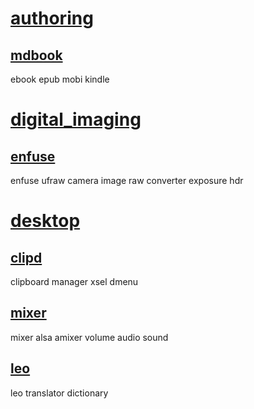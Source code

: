 # [authoring][authoring]

## [mdbook][mdbook]
ebook epub mobi kindle

# [digital_imaging][digital_imaging]

## [enfuse][enfuse]
enfuse ufraw camera image raw converter exposure hdr

# [desktop][desktop]

## [clipd]
clipboard manager xsel dmenu

## [mixer][mixer]
mixer alsa amixer volume audio sound

## [leo][leo]
leo translator dictionary

[authoring]: https://github.com/tannhuber/fish-market/tree/master/authoring
[mdbook]: https://github.com/tannhuber/fish-market/tree/master/authoring/mdbook
[digital_imaging]: https://github.com/tannhuber/fish-market/tree/master/digital_imaging
[enfuse]: https://github.com/tannhuber/fish-market/tree/master/digital_imaging/enfuse

[desktop]: https://github.com/tannhuber/fish-market/tree/master/desktop
[clipd]: https://github.com/tannhuber/fish-market/tree/master/desktop/clipd
[mixer]: https://github.com/tannhuber/fish-market/tree/master/desktop/mixer
[leo]: https://github.com/tannhuber/fish-market/tree/master/desktop/leo
